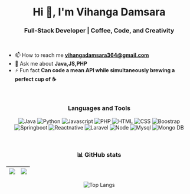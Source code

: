 <h1 align="center">Hi 👋, I'm Vihanga Damsara</h1>
<h3 align="center">Full-Stack Developer | Coffee, Code, and Creativity</h3>

<br/>

- 📫 How to reach me **vihangadamsara364@gmail.com**
- 💬 Ask me about **Java,JS,PHP**
- ⚡ Fun fact **Can code a mean API while simultaneously brewing a perfect cup of ☕**

<br/>

<div align="center">
  <h3>Languages and Tools</h3>
  
  ![Java](https://img.icons8.com/?size=45&id=GPfHz0SM85FX&format=png&color=000000)
  ![Python](https://img.icons8.com/?size=45&id=13441&format=png&color=000000)
  ![Javascript](https://img.icons8.com/?size=45&id=108784&format=png&color=000000)
  ![PHP](https://img.icons8.com/?size=45&id=YrKoPXb4jv9l&format=png&color=000000)
  ![HTML](https://img.icons8.com/?size=45&id=20909&format=png&color=000000)
  ![CSS](https://img.icons8.com/?size=45&id=21278&format=png&color=000000)
  ![Boostrap](https://img.icons8.com/?size=45&id=g9mmSxx3SwAI&format=png&color=000000)
  ![Springboot](https://img.icons8.com/?size=45&id=90519&format=png&color=000000)
  ![Reactnative](https://img.icons8.com/?size=45&id=123603&format=png&color=000000)
  ![Laravel](https://img.icons8.com/?size=45&id=lRjcvhvtR81o&format=png&color=000000)
  ![Node](https://img.icons8.com/?size=45&id=hsPbhkOH4FMe&format=png&color=000000)
  ![Mysql](https://img.icons8.com/?size=45&id=UFXRpPFebwa2&format=png&color=000000)
  ![Mongo DB](https://img.icons8.com/?size=45&id=bosfpvRzNOG8&format=png&color=000000)
  
  <br/>


  ### :bar_chart: GitHub stats
  
   | ![](https://github-readme-stats.vercel.app/api?username=VihangaDa&show_icons=true&theme=tokyonight) | ![](https://github-readme-streak-stats.herokuapp.com/?user=VihangaDa&theme=tokyonight) |
   | --- | --- |
   
   ![Top Langs](https://github-readme-stats.vercel.app/api/top-langs/?username=VihangaDa&theme=tokyonight)

</div>


